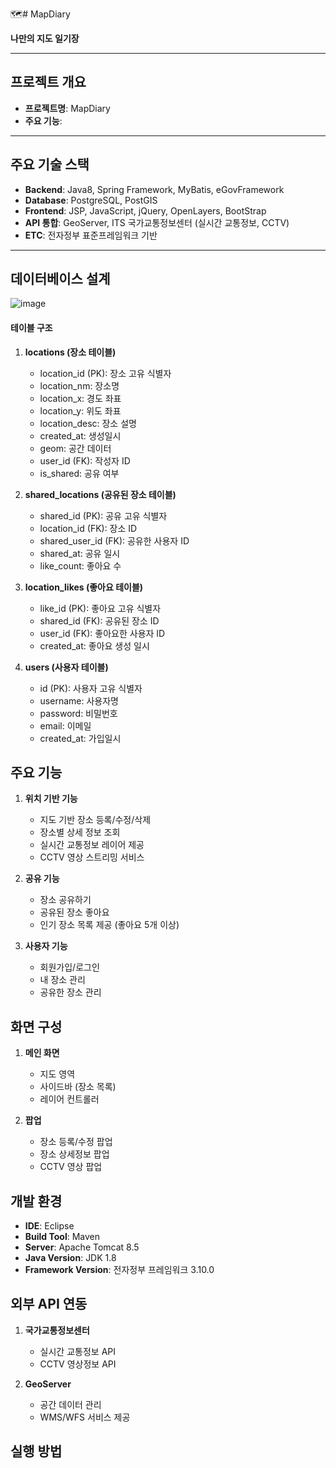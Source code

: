 🗺️# MapDiary

**나만의 지도 일기장**

---

## 프로젝트 개요

- **프로젝트명**: MapDiary  
- **주요 기능**:  

---

## 주요 기술 스택

- **Backend**: Java8, Spring Framework, MyBatis, eGovFramework
- **Database**: PostgreSQL, PostGIS
- **Frontend**: JSP, JavaScript, jQuery, OpenLayers, BootStrap
- **API 통합**: GeoServer, ITS 국가교통정보센터 (실시간 교통정보, CCTV)
- **ETC**: 전자정부 표준프레임워크 기반

---

## 데이터베이스 설계

![image](https://github.com/user-attachments/assets/74716d3d-9a15-476a-a118-0459ff3bf2ab)

#### 테이블 구조

1. **locations (장소 테이블)**
   - location_id (PK): 장소 고유 식별자
   - location_nm: 장소명
   - location_x: 경도 좌표
   - location_y: 위도 좌표
   - location_desc: 장소 설명
   - created_at: 생성일시
   - geom: 공간 데이터
   - user_id (FK): 작성자 ID
   - is_shared: 공유 여부

2. **shared_locations (공유된 장소 테이블)**
   - shared_id (PK): 공유 고유 식별자
   - location_id (FK): 장소 ID
   - shared_user_id (FK): 공유한 사용자 ID
   - shared_at: 공유 일시
   - like_count: 좋아요 수

3. **location_likes (좋아요 테이블)**
   - like_id (PK): 좋아요 고유 식별자
   - shared_id (FK): 공유된 장소 ID
   - user_id (FK): 좋아요한 사용자 ID
   - created_at: 좋아요 생성 일시

4. **users (사용자 테이블)**
   - id (PK): 사용자 고유 식별자
   - username: 사용자명
   - password: 비밀번호
   - email: 이메일
   - created_at: 가입일시

## 주요 기능

1. **위치 기반 기능**
   - 지도 기반 장소 등록/수정/삭제
   - 장소별 상세 정보 조회
   - 실시간 교통정보 레이어 제공
   - CCTV 영상 스트리밍 서비스

2. **공유 기능**
   - 장소 공유하기
   - 공유된 장소 좋아요
   - 인기 장소 목록 제공 (좋아요 5개 이상)

3. **사용자 기능**
   - 회원가입/로그인
   - 내 장소 관리
   - 공유한 장소 관리

## 화면 구성

1. **메인 화면**
   - 지도 영역
   - 사이드바 (장소 목록)
   - 레이어 컨트롤러

2. **팝업**
   - 장소 등록/수정 팝업
   - 장소 상세정보 팝업
   - CCTV 영상 팝업

## 개발 환경

- **IDE**: Eclipse
- **Build Tool**: Maven
- **Server**: Apache Tomcat 8.5
- **Java Version**: JDK 1.8
- **Framework Version**: 전자정부 프레임워크 3.10.0

## 외부 API 연동

1. **국가교통정보센터**
   - 실시간 교통정보 API
   - CCTV 영상정보 API

2. **GeoServer**
   - 공간 데이터 관리
   - WMS/WFS 서비스 제공

## 실행 방법

